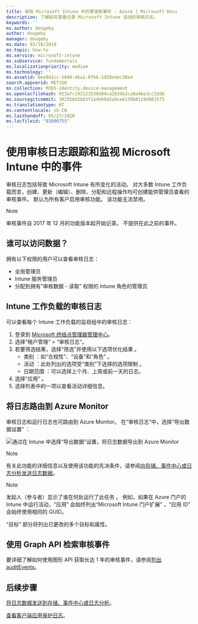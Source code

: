 ```yaml
---
title: 审核 Microsoft Intune 中的更改和事件 - Azure | Microsoft Docs
description: 了解如何查看记录 Microsoft Intune 活动的审核日志。
keywords: ''
ms.author: dougeby
author: dougeby
manager: dougeby
ms.date: 03/18/2019
ms.topic: how-to
ms.service: microsoft-intune
ms.subservice: fundamentals
ms.localizationpriority: medium
ms.technology: ''
ms.assetid: 6ee841cc-5694-4ba1-8f66-1d58edec30a4
search.appverid: MET150
ms.collection: M365-identity-device-management
ms.openlocfilehash: 923a7c192121530d84ca2034b2ca8a4be3cc32d6
ms.sourcegitcommit: 302556d3b03f1a4eb9a5a9ce6138b8119d901575
ms.translationtype: HT
ms.contentlocale: zh-CN
ms.lasthandoff: 05/27/2020
ms.locfileid: "83990755"
---
```

# <a name="use-audit-logs-to-track-and-monitor-events-in-microsoft-intune"></a>使用审核日志跟踪和监视 Microsoft Intune 中的事件

审核日志包括导致 Microsoft Intune 有所变化的活动。 对大多数 Intune 工作负载而言，创建、更新（编辑）、删除、分配和远程操作均可创建能供管理员查看的审核事件。 默认为所有客户启用审核功能。 该功能无法禁用。

> [!NOTE]
> 审核事件自 2017 年 12 月的功能版本起开始记录。 不提供在此之前的事件。

## <a name="who-can-access-the-data"></a>谁可以访问数据？

拥有以下权限的用户可以查看审核日志：

- 全局管理员
- Intune 服务管理员
- 分配到拥有“审核数据   - 读取”  权限的 Intune 角色的管理员

## <a name="audit-logs-for-intune-workloads"></a>Intune 工作负载的审核日志

可以查看每个 Intune 工作负载的监视组中的审核日志：

1. 登录到 [Microsoft 终结点管理器管理中心](https://go.microsoft.com/fwlink/?linkid=2109431)。
2. 选择“租户管理” > “审核日志”。
3. 若要筛选结果，选择“筛选”并使用以下选项优化结果  。
    - 类别  ：如“合规性”、“设备”和“角色”    。
    - 活动  ：此处列出的选项受“类别”下选择的选项限制  。
    - 日期范围  ：可以选择上个月、上周或前一天的日志。
4. 选择“应用”  。
4. 选择列表中的一项以查看活动详细信息。

## <a name="route-logs-to-azure-monitor"></a>将日志路由到 Azure Monitor

审核日志和运行日志也可路由到 Azure Monitor。 在“审核日志”中，选择“导出数据设置”   ：

![通过在 Intune 中选择“导出数据”设置，将日志数据导出到 Azure Monitor](./media/monitor-audit-logs/audit-logs-export-data-settings.png)

> [!NOTE]
> 有关此功能的详细信息以及使用该功能的先决条件，请参阅[向存储、事件中心或日志分析发送日志数据](review-logs-using-azure-monitor.md)。

> [!NOTE]
> 发起人（参与者）显示了谁在何处运行了此任务  。 例如，如果在 Azure 门户的 Intune 中运行活动，“应用”  会始终列出“Microsoft Intune 门户扩展”  ，“应用 ID”  会始终使用相同的 GUID。
>
> “目标”  部分将列出已更改的多个目标和属性。  

## <a name="use-graph-api-to-retrieve-audit-events"></a>使用 Graph API 检索审核事件

要详细了解如何使用图形 API 获取长达 1 年的审核事件，请参阅[列出 auditEvents](https://docs.microsoft.com/graph/api/intune-auditing-auditevent-list?view=graph-rest-1.0)。

## <a name="next-steps"></a>后续步骤

[将日志数据发送到存储、事件中心或日志分析](review-logs-using-azure-monitor.md)。

[查看客户端应用保护日志](../apps/app-protection-policy-settings-log.md)。
